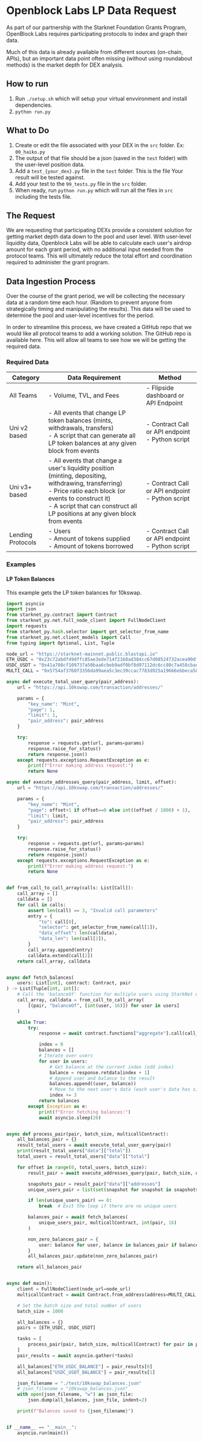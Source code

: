 # Openblock Labs LP Data Request
As part of our partnership with the Starknet Foundation Grants Program, OpenBlock Labs requires participating protocols to index and graph their data.  

Much of this data is already available from different sources (on-chain, APIs), but an important data point often missing (without using roundabout methods) is the market depth for DEX analysis.

## How to run
1. Run `./setup.sh` which will setup your virtual envvironment and install dependencies.
2. `python run.py`

## What to Do
1. Create or edit the file associated with your DEX in the `src` folder. Ex: `00_haiko.py`
2. The output of that file should be a json (saved in the `test` folder) with the user-level position data.
3. Add a `test_{your_dex}.py` file in the `test` folder. This is the file Your result will be tested against.
4. Add your test to the `99_tests.py` file in the `src` folder.
5. When ready, run `python run.py` which will run all the files in `src` including the tests file.

## The Request
We are requesting that participating DEXs provide a consistent solution for getting market depth data down to the pool and user level. With user-level liquidity data, Openblock Labs will be able to calculate each user's airdrop amount for each grant period, with no additional input needed from the protocol teams. This will ultimately reduce the total effort and coordination required to administer the grant program.

## Data Ingestion Process 
Over the course of the grant period, we will be collecting the necessary data at a random time each hour. (Random to prevent anyone from strategically timing and manipulating the results). This data will be used to determine the pool and user-level incentives for the period.

In order to streamline this process, we have created a GitHub repo that we would like all protocol teams to add a working solution. The GitHub repo is available here. This will allow all teams to see how we will be getting the required data.

### Required Data

| Category   | Data Requirement                                                                                                                                                                     | Method                    |
|------------|---------------------------------------------------------------------------------------------------------------------------------------------------------------------------------------|---------------------------|
| All Teams  | - Volume, TVL, and Fees                                                                                                                                                              | - Flipside dashboard or API Endpoint |
| Uni v2 based | - All events that change LP token balances (mints, withdrawals, transfers) <br> - A script that can generate all LP token balances at any given block from events                           | - Contract Call or API endpoint <br> - Python script |
| Uni v3+ based | - All events that change a user's liquidity position (minting, depositing, withdrawing, transferring) <br> - Price ratio each block (or events to construct it) <br> - A script that can construct all LP positions at any given block from events | - Contract Call or API endpoint <br> - Python script |
| Lending Protocols | - Users <br> - Amount of tokens supplied <br> - Amount of tokens borrowed | - Contract Call or API endpoint <br> - Python script |

### Examples

#### LP Token Balances

This example gets the LP token balances for 10kswap.

```python
import asyncio
import json
from starknet_py.contract import Contract
from starknet_py.net.full_node_client import FullNodeClient
import requests
from starknet_py.hash.selector import get_selector_from_name
from starknet_py.net.client_models import Call
from typing import Optional, List, Tuple

node_url = "https://starknet-mainnet.public.blastapi.io"
ETH_USDC = "0x23c72abdf49dffc85ae3ede714f2168ad384cc67d08524732acea90df325"
USDC_USDT = "0x41a708cf109737a50baa6cbeb9adf0bf8d97112dc6cc80c7a458cbad35328b0"
MULTI_CALL = "0x5754af3760f3356da99aea5c3ec39ccac7783d925a19666ebbeca58ff0087f4"

async def execute_total_user_query(pair_address):
    url = "https://api.10kswap.com/transaction/addresses/"

    params = {
        "key_name": "Mint",
        "page": 1,
        "limit": 1,
        "pair_address": pair_address
    }

    try:
        response = requests.get(url, params=params)
        response.raise_for_status()
        return response.json()
    except requests.exceptions.RequestException as e:
        print(f"Error making address request:")
        return None

async def execute_addresses_query(pair_address, limit, offset):
    url = "https://api.10kswap.com/transaction/addresses/"

    params = {
        "key_name": "Mint",
        "page": offset+1 if offset==0 else int((offset / 1000) + 1),
        "limit": limit,
        "pair_address": pair_address
    }

    try:
        response = requests.get(url, params=params)
        response.raise_for_status()
        return response.json()
    except requests.exceptions.RequestException as e:
        print(f"Error making address request:")
        return None


def from_call_to_call_array(calls: List[Call]):
    call_array = []
    calldata = []
    for call in calls:
        assert len(call) == 3, "Invalid call parameters"
        entry = {
            "to": call[0],
            "selector": get_selector_from_name(call[1]),
            "data_offset": len(calldata),
            "data_len": len(call[2]),
        }
        call_array.append(entry)
        calldata.extend(call[2])
    return call_array, calldata


async def fetch_balances(
    users: List[int], contract: Contract, pair
) -> List[Tuple[int, int]]:
    # Call the 'balanceOf' function for multiple users using StarkNet multicall
    call_array, calldata = from_call_to_call_array(
        [(pair, "balanceOf", [int(user, 16)]) for user in users]
    )

    while True:
        try:
            response = await contract.functions["aggregate"].call(call_array, calldata)

            index = 0
            balances = []
            # Iterate over users
            for user in users:
                # Get balance at the current index (odd index)
                balance = response.retdata[index + 1]
                # Append user and balance to the result
                balances.append((user, balance))
                # Move to the next user's data (each user's data has size 2)
                index += 3
            return balances
        except Exception as e:
            print(f"Error fetching balances:")
            await asyncio.sleep(20)


async def process_pair(pair, batch_size, multicallContract):
    all_balances_pair = {}
    result_total_users = await execute_total_user_query(pair)
    print(result_total_users["data"]["total"])
    total_users = result_total_users["data"]["total"]

    for offset in range(0, total_users, batch_size):
        result_pair = await execute_addresses_query(pair, batch_size, offset)

        snapshots_pair = result_pair["data"]["addresses"]
        unique_users_pair = list(set(snapshot for snapshot in snapshots_pair))

        if len(unique_users_pair) == 0:
            break  # Exit the loop if there are no unique users

        balances_pair = await fetch_balances(
            unique_users_pair, multicallContract, int(pair, 16)
        )

        non_zero_balances_pair = {
            user: balance for user, balance in balances_pair if balance > 0
        }
        all_balances_pair.update(non_zero_balances_pair)

    return all_balances_pair


async def main():
    client = FullNodeClient(node_url=node_url)
    multicallContract = await Contract.from_address(address=MULTI_CALL, provider=client)

    # Set the batch size and total number of users
    batch_size = 1000

    all_balances = {}
    pairs = [ETH_USDC, USDC_USDT]

    tasks = [
        process_pair(pair, batch_size, multicallContract) for pair in pairs
    ]
    pair_results = await asyncio.gather(*tasks)

    all_balances["ETH_USDC_BALANCE"] = pair_results[0]
    all_balances["USDC_USDT_BALANCE"] = pair_results[1]

    json_filename = "./test/10kswap_balances.json"
    # json_filename = "10kswap_balances.json"
    with open(json_filename, "w") as json_file:
        json.dump(all_balances, json_file, indent=2)

    print(f"Balances saved to {json_filename}")


if __name__ == "__main__":
    asyncio.run(main())
```